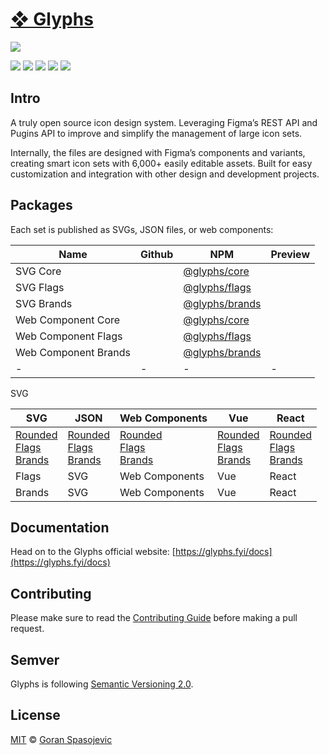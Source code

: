 # [❖ Glyphs][glyphs]

![][cover]

<a href="https://www.npmjs.com/package/@glyphs/cli"><img src="https://img.shields.io/npm/v/%40glyphs/cli.svg?label=@glyphs/cli"></a>
<a href="https://www.npmjs.com/package/@glyphs/core"><img src="https://img.shields.io/npm/v/%40glyphs/core.svg?label=@glyphs/core"></a>
<a href="https://www.npmjs.com/package/@glyphs/brands"><img src="https://img.shields.io/npm/v/%40glyphs/brands.svg?label=@glyphs/brands"></a>
<a href="https://www.npmjs.com/package/@glyphs/flags"><img src="https://img.shields.io/npm/v/%40glyphs/flags.svg?label=@glyphs/flags"></a>
<a href="https://good-labs.github.io/greater-good-affirmation"><img src="https://good-labs.github.io/greater-good-affirmation/assets/images/badge.svg"></a>

## Intro

A truly open source icon design system. Leveraging Figma’s REST API and Pugins API to improve and simplify the management of large icon sets.

Internally, the files are designed with Figma’s components and variants, creating smart icon sets with 6,000+ easily editable assets. Built for easy customization and integration with other design and development projects.

## Packages

Each set is published as SVGs, JSON files, or web components:

|Name|Github|NPM|Preview|
|-|-|-|-|
| SVG Core |  | [@glyphs/core]() ||
| SVG Flags |  | [@glyphs/flags]() ||
| SVG Brands |  | [@glyphs/brands]() ||
| Web Component Core |  | [@glyphs/core]() ||
| Web Component Flags |  | [@glyphs/flags]() ||
| Web Component Brands |  | [@glyphs/brands]() ||
|-|-|-|-|

SVG

| SVG | JSON | Web Components | Vue | React |
| - | --- | --- | --- | --- |
| [Rounded]() <br/> [Flags]() <br> [Brands]() | [Rounded]() <br/> [Flags]() <br> [Brands]() |[Rounded]() <br/> [Flags]() <br> [Brands]() | [Rounded]() <br/> [Flags]() <br> [Brands]() | [Rounded]() <br/> [Flags]() <br> [Brands]() |
| Flags | SVG | Web Components | Vue | React |
| Brands | SVG | Web Components | Vue | React |

## Documentation

Head on to the Glyphs official website: [https://glyphs.fyi/docs](https://glyphs.fyi/docs)

## Contributing

Please make sure to read the [Contributing Guide](./contributing.md) before making a pull request.

<!-- Thank you to all the people who already [contributed to Glyphs](https://github.com/gorango/glyphs/graphs/contributors). -->

## Semver
Glyphs is following [Semantic Versioning 2.0](https://semver.org/).

## License

[MIT](https://github.com/gorango/glyphs/blob/main/license) © [Goran Spasojevic](https://github.com/gorango)

<!-- definitions -->

[glyphs]: https://glyphs.fyi
[cover]: docs/static/readme/cover.png
[rounded]: docs/static/readme/core.png
[flags]: docs/static/readme/flags.png
[brands]: docs/static/readme/brands.png
